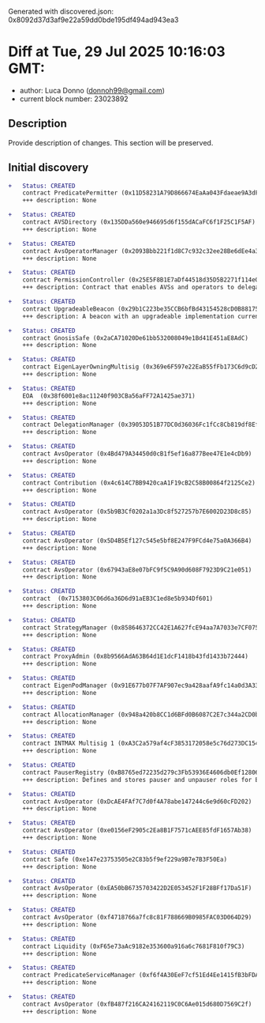 Generated with discovered.json: 0x8092d37d3af9e22a59dd0bde195df494ad943ea3

# Diff at Tue, 29 Jul 2025 10:16:03 GMT:

- author: Luca Donno (<donnoh99@gmail.com>)
- current block number: 23023892

## Description

Provide description of changes. This section will be preserved.

## Initial discovery

```diff
+   Status: CREATED
    contract PredicatePermitter (0x11D58231A79D866674EaAa043Fdaeae9A3dF4c0E)
    +++ description: None
```

```diff
+   Status: CREATED
    contract AVSDirectory (0x135DDa560e946695d6f155dACaFC6f1F25C1F5AF)
    +++ description: None
```

```diff
+   Status: CREATED
    contract AvsOperatorManager (0x2093Bbb221f1d8C7c932c32ee28Be6dEe4a37A6a)
    +++ description: None
```

```diff
+   Status: CREATED
    contract PermissionController (0x25E5F8B1E7aDf44518d35D5B2271f114e081f0E5)
    +++ description: Contract that enables AVSs and operators to delegate the ability to call certain core contract functions to other addresses.
```

```diff
+   Status: CREATED
    contract UpgradeableBeacon (0x29b1C223be35CCB6bfBd43154528cD0B881756e9)
    +++ description: A beacon with an upgradeable implementation currently set as eth:0xf4718766a7fc8c81F788669B0985FAC03D064D29. Beacon proxy contracts pointing to this beacon will all use its implementation.
```

```diff
+   Status: CREATED
    contract GnosisSafe (0x2aCA71020De61bb532008049e1Bd41E451aE8AdC)
    +++ description: None
```

```diff
+   Status: CREATED
    contract EigenLayerOwningMultisig (0x369e6F597e22EaB55fFb173C6d9cD234BD699111)
    +++ description: None
```

```diff
+   Status: CREATED
    EOA  (0x38f6001e8ac11240f903CBa56aFF72A1425ae371)
    +++ description: None
```

```diff
+   Status: CREATED
    contract DelegationManager (0x39053D51B77DC0d36036Fc1fCc8Cb819df8Ef37A)
    +++ description: None
```

```diff
+   Status: CREATED
    contract AvsOperator (0x4Bd479A34450d0cB1f5ef16a877Bee47E1e4cDb9)
    +++ description: None
```

```diff
+   Status: CREATED
    contract Contribution (0x4c614C7BB9420caA1F19cB2C58B00864f2125Ce2)
    +++ description: None
```

```diff
+   Status: CREATED
    contract AvsOperator (0x5b9B3Cf0202a1a3Dc8f527257b7E6002D23D8c85)
    +++ description: None
```

```diff
+   Status: CREATED
    contract AvsOperator (0x5D4B5Ef127c545e5bf8E247F9FCd4e75a0A366B4)
    +++ description: None
```

```diff
+   Status: CREATED
    contract AvsOperator (0x67943aE8e07bFC9f5C9A90d608F7923D9C21e051)
    +++ description: None
```

```diff
+   Status: CREATED
    contract  (0x7153803C06d6a36D6d91aEB3C1ed8e5b934Df601)
    +++ description: None
```

```diff
+   Status: CREATED
    contract StrategyManager (0x858646372CC42E1A627fcE94aa7A7033e7CF075A)
    +++ description: None
```

```diff
+   Status: CREATED
    contract ProxyAdmin (0x8b9566AdA63B64d1E1dcF1418b43fd1433b72444)
    +++ description: None
```

```diff
+   Status: CREATED
    contract EigenPodManager (0x91E677b07F7AF907ec9a428aafA9fc14a0d3A338)
    +++ description: None
```

```diff
+   Status: CREATED
    contract AllocationManager (0x948a420b8CC1d6BFd0B6087C2E7c344a2CD0bc39)
    +++ description: None
```

```diff
+   Status: CREATED
    contract INTMAX Multisig 1 (0xA3C2a579af4cF3853172058e5c76d273DC1542DD)
    +++ description: None
```

```diff
+   Status: CREATED
    contract PauserRegistry (0xB8765ed72235d279c3Fb53936E4606db0Ef12806)
    +++ description: Defines and stores pauser and unpauser roles for EigenLayer contracts.
```

```diff
+   Status: CREATED
    contract AvsOperator (0xDcAE4FAf7C7d0f4A78abe147244c6e9d60cFD202)
    +++ description: None
```

```diff
+   Status: CREATED
    contract AvsOperator (0xe0156eF2905c2Ea8B1F7571cAEE85fdF1657Ab38)
    +++ description: None
```

```diff
+   Status: CREATED
    contract Safe (0xe147e23753505e2C83b5f9ef229a9B7e7B3F50Ea)
    +++ description: None
```

```diff
+   Status: CREATED
    contract AvsOperator (0xEA50bB6735703422D2E053452F1F28BFf17Da51F)
    +++ description: None
```

```diff
+   Status: CREATED
    contract AvsOperator (0xf4718766a7fc8c81F788669B0985FAC03D064D29)
    +++ description: None
```

```diff
+   Status: CREATED
    contract Liquidity (0xF65e73aAc9182e353600a916a6c7681F810f79C3)
    +++ description: None
```

```diff
+   Status: CREATED
    contract PredicateServiceManager (0xf6f4A30EeF7cf51Ed4Ee1415fB3bFDAf3694B0d2)
    +++ description: None
```

```diff
+   Status: CREATED
    contract AvsOperator (0xfB487f216CA24162119C0C6Ae015d680D7569C2f)
    +++ description: None
```
